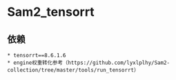 # Sam2_tensorrt
## 依赖
    * tensorrt==8.6.1.6
    * engine权重转化参考（https://github.com/lyxlplhy/Sam2-collection/tree/master/tools/run_tensorrt）
